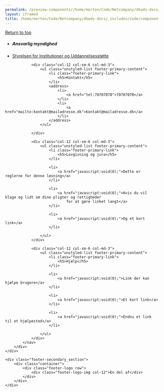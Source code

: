 ```yaml
--- 
permalink: /preview-components//home/morten/Code/Netcompany/dkwds-docs/_includes/code/components/footer--big.html
layout: iframed 
title: /home/morten/Code/Netcompany/dkwds-docs/_includes/code/components/footer--big.html
---
```

<footer class="footer" role="contentinfo">
    <div class="container footer-return-to-top">
        <a href="#">Return to top</a>
    </div>
    <div class="footer-primary-section">
        <div class="container">
            <nav class="footer-nav row">
                <div class="col-12 col-sm-6 col-md-3">
                    <ul class="unstyled-list footer-primary-content">
                        <li class="footer-primary-link">
                            <h5>Ansvarlig myndighed</h5>
                        </li>
                        <li>
                            <a href="javascript:void(0);">Styrelsen for Institutioner og Uddannelsesstøtte</a>
                        </li>
                    </ul>
                </div>

                <div class="col-12 col-sm-6 col-md-3">
                    <ul class="unstyled-list footer-primary-content">
                        <li class="footer-primary-link">
                            <h5>Kontakt</h5>
                        </li>
                        <address>
                            <li>
                                <a href="tel:70707070">70707070</a>
                            </li>
                            <li>
                                <a href="mailto:kontakt@mailadresse.dk">kontakt@mailadresse.dk</a>
                            </li>
                        </address>
                    </ul>

                </div>

                <div class="col-12 col-sm-6 col-md-3">
                    <ul class="unstyled-list footer-primary-content">
                        <li class="footer-primary-link">
                            <h5>Lovgivning og jura</h5>
                        </li>

                        <li>
                            <a href="javascript:void(0);">Dette er reglerne for denne løsning</a>
                        </li>

                        <li>
                            <a href="javascript:void(0);">Hvis du vil klage og lidt om dine pligter og rettigheder
                                for at gøre linket langt</a>
                        </li>

                        <li>
                            <a href="javascript:void(0);">Og et kort link</a>
                        </li>

                    </ul>
                </div>

                <div class="col-12 col-sm-6 col-md-3">
                    <ul class="unstyled-list footer-primary-content">
                        <li class="footer-primary-link">
                            <h5>Hjælp</h5>
                        </li>

                        <li>
                            <a href="javascript:void(0);">Link der kan hjælpe brugere</a>
                        </li>

                        <li>
                            <a href="javascript:void(0);">Et kort link</a>
                        </li>

                        <li>
                            <a href="javascript:void(0);">Endnu et link til et hjælpested</a>
                        </li>

                    </ul>
                </div>
            </nav>
        </div>
    </div>

    <div class="footer-secondary_section">
        <div class="container">
            <div class="footer-logo row">
                <div class="footer-logo-img col-12">En del af</div>
            </div>
        </div>
    </div>
</footer>